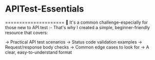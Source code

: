 # APITest-Essentials
=====================
🔷 It's a common challenge-especially for those new to API test :- 
That's why I created a simple, beginner-friendly resource that covers:  

-> Practical API test scenarios 
-> Status code validation examples 
-> Request/response body checks 
-> Common edge cases to look for 
-> A clear, easy-to-understand format
